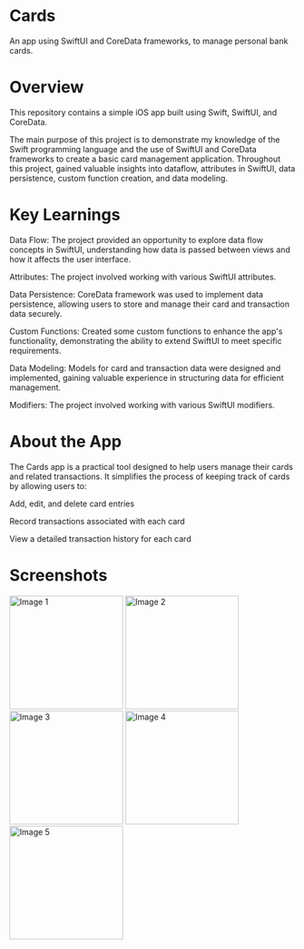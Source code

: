 # Cards

An app using SwiftUI and CoreData frameworks, to manage personal bank cards.

# Overview
This repository contains a simple iOS app built using Swift, SwiftUI, and CoreData.

The main purpose of this project is to demonstrate my knowledge of the Swift programming language and the use of SwiftUI and CoreData frameworks
to create a basic card management application. Throughout this project, gained valuable insights into
dataflow, attributes in SwiftUI, data persistence, custom function creation, and data modeling.

# Key Learnings

Data Flow: The project provided an opportunity to explore data flow concepts in SwiftUI, understanding how data is passed between views and how it affects the user interface.

Attributes: The project involved working with various SwiftUI attributes.

Data Persistence: CoreData framework was used to implement data persistence, allowing users to store and manage their card and transaction data securely.

Custom Functions: Created some custom functions to enhance the app's functionality, demonstrating the ability to extend SwiftUI to meet specific requirements.

Data Modeling: Models for card and transaction data were designed and implemented, gaining valuable experience in structuring data for efficient management.

Modifiers: The project involved working with various SwiftUI modifiers.

# About the App

The Cards app is a practical tool designed to help users manage their cards and related transactions. It simplifies the process of keeping track of cards by allowing users to:

Add, edit, and delete card entries

Record transactions associated with each card

View a detailed transaction history for each card

# Screenshots

<img src="https://github.com/ValidMo/Cards/assets/63536756/0860f4a6-038d-4330-b8fa-c81aca02ed57" alt="Image 1" width="200">
<img src="https://github.com/ValidMo/Cards/assets/63536756/6fb80274-f1d5-4bbb-8b7f-54ec552c3542" alt="Image 2" width="200">
<img src="https://github.com/ValidMo/Cards/assets/63536756/e80f5402-f416-4269-88b0-07cd041f7421" alt="Image 3" width="200">
<img src="https://github.com/ValidMo/Cards/assets/63536756/fff32675-4cc5-40dc-ab4d-bff7d819bcfd" alt="Image 4" width="200">
<img src="https://github.com/ValidMo/Cards/assets/63536756/d7f56550-337a-4ab6-9a2f-e24fade70f5d" alt="Image 5" width="200">

